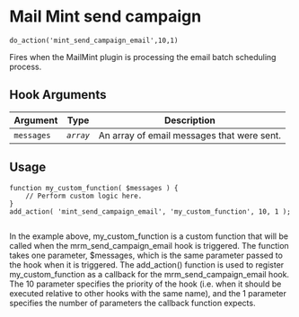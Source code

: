 # Mail Mint send campaign

<Badge type="tip" vertical="top" text="Mail Mint Core" /> <Badge type="warning" vertical="top" text="Basic" />

```do_action('mint_send_campaign_email',10,1)```

Fires when the MailMint plugin is processing the email batch scheduling process.


## Hook Arguments

| Argument     | Type       | Description                            |
|--------------|------------|----------------------------------------|
| `messages`      | _`array`_  |   An array of email messages that were sent.  |


## Usage

```
function my_custom_function( $messages ) {
    // Perform custom logic here.
}
add_action( 'mint_send_campaign_email', 'my_custom_function', 10, 1 );


```

In the example above, my_custom_function is a custom function that will be called when the mrm_send_campaign_email hook is triggered. The function takes one parameter, $messages, which is the same parameter passed to the hook when it is triggered.
The add_action() function is used to register my_custom_function as a callback for the mrm_send_campaign_email hook. The 10 parameter specifies the priority of the hook (i.e. when it should be executed relative to other hooks with the same name), and the 1 parameter specifies the number of parameters the callback function expects.
